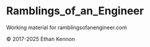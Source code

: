 # Ramblings_of_an_Engineer

Working material for ramblingsofanengineer.com

© 2017-2025 Ethan Kennon
